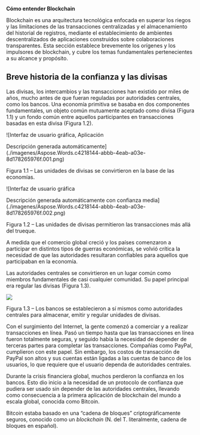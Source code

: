 ﻿**Cómo entender Blockchain** 

Blockchain es una arquitectura tecnológica enfocada en superar los riegos y las limitaciones de las transacciones centralizadas y el almacenamiento del historial de registros, mediante el establecimiento de ambientes descentralizados de aplicaciones construidos sobre colaboraciones transparentes. Esta sección establece brevemente los orígenes y los impulsores de blockchain, y cubre los temas fundamentales pertenecientes a su alcance y propósito. 
## **Breve historia de la confianza y las divisas** 
Las divisas, los intercambios y las transacciones han existido por miles de años, mucho antes de que fueran reguladas por autoridades centrales, como los bancos. Una economía primitiva se basaba en dos componentes fundamentales, un objeto común mutuamente aceptado como divisa (Figura 1.1) y un fondo común entre aquellos participantes en transacciones basadas en esta divisa (Figura 1.2). 

![Interfaz de usuario gráfica, Aplicación

Descripción generada automáticamente](./imagenes/Aspose.Words.c4218144-abbb-4eab-a03e-8d178265976f.001.png) 

Figura 1.1 – Las unidades de divisas se convirtieron en la base de las economías. 

![Interfaz de usuario gráfica

Descripción generada automáticamente con confianza media](./imagenes/Aspose.Words.c4218144-abbb-4eab-a03e-8d178265976f.002.png) 

Figura 1.2 – Las unidades de divisas permitieron las transacciones más allá del trueque. 

A medida que el comercio global creció y los países comenzaron a participar en distintos tipos de guerras económicas, se volvió crítica la necesidad de que las autoridades resultaran confiables para aquellos que participaban en la economía. 

Las autoridades centrales se convirtieron en un lugar común como miembros fundamentales de casi cualquier comunidad. Su papel principal era regular las divisas (Figura 1.3). 

![](./imagenes/Aspose.Words.c4218144-abbb-4eab-a03e-8d178265976f.003.png) 

Figura 1.3 – Los bancos se establecieron a sí mismos como autoridades centrales para almacenar, emitir y regular unidades de divisas. 

Con el surgimiento del Internet, la gente comenzó a comerciar y a realizar transacciones en línea. Pasó un tiempo hasta que las transacciones en línea fueron totalmente seguras, y seguido había la necesidad de depender de terceras partes para completar las transacciones. Compañías como PayPal, cumplieron con este papel. Sin embargo, los costos de transacción de PayPal son altos y sus cuentas están ligadas a las cuentas de banco de los usuarios, lo que requiere que el usuario dependa de autoridades centrales. 

Durante la crisis financiera global, muchos perdieron la confianza en los bancos. Esto dio inicio a la necesidad de un protocolo de confianza que pudiera ser usado sin depender de las autoridades centrales, llevando como consecuencia a la primera aplicación de blockchain del mundo a escala global, conocida como Bitcoin.  

Bitcoin estaba basado en una “cadena de bloques” criptográficamente seguros, conocido como un *blockchain* (N. del T. literalmente, cadena de bloques en español). 


